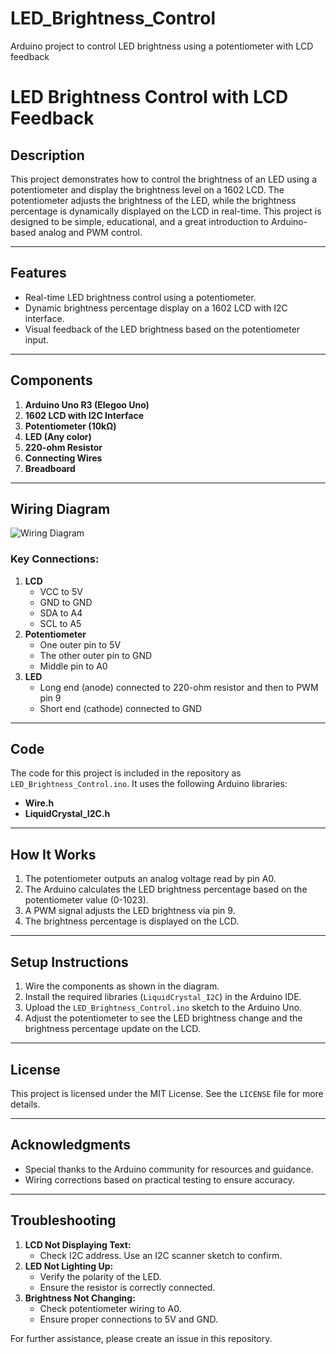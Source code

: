 # LED_Brightness_Control
Arduino project to control LED brightness using a potentiometer with LCD feedback
# LED Brightness Control with LCD Feedback

## Description
This project demonstrates how to control the brightness of an LED using a potentiometer and display the brightness level on a 1602 LCD. The potentiometer adjusts the brightness of the LED, while the brightness percentage is dynamically displayed on the LCD in real-time. This project is designed to be simple, educational, and a great introduction to Arduino-based analog and PWM control.

---

## Features
- Real-time LED brightness control using a potentiometer.
- Dynamic brightness percentage display on a 1602 LCD with I2C interface.
- Visual feedback of the LED brightness based on the potentiometer input.

---

## Components
1. **Arduino Uno R3 (Elegoo Uno)**
2. **1602 LCD with I2C Interface**
3. **Potentiometer (10kΩ)**
4. **LED (Any color)**
5. **220-ohm Resistor**
6. **Connecting Wires**
7. **Breadboard**

---

## Wiring Diagram
![Wiring Diagram](wiring-diagram.png)

### Key Connections:
1. **LCD**
   - VCC to 5V
   - GND to GND
   - SDA to A4
   - SCL to A5
2. **Potentiometer**
   - One outer pin to 5V
   - The other outer pin to GND
   - Middle pin to A0
3. **LED**
   - Long end (anode) connected to 220-ohm resistor and then to PWM pin 9
   - Short end (cathode) connected to GND

---

## Code
The code for this project is included in the repository as `LED_Brightness_Control.ino`. It uses the following Arduino libraries:
- **Wire.h**
- **LiquidCrystal_I2C.h**

---

## How It Works
1. The potentiometer outputs an analog voltage read by pin A0.
2. The Arduino calculates the LED brightness percentage based on the potentiometer value (0-1023).
3. A PWM signal adjusts the LED brightness via pin 9.
4. The brightness percentage is displayed on the LCD.

---

## Setup Instructions
1. Wire the components as shown in the diagram.
2. Install the required libraries (`LiquidCrystal_I2C`) in the Arduino IDE.
3. Upload the `LED_Brightness_Control.ino` sketch to the Arduino Uno.
4. Adjust the potentiometer to see the LED brightness change and the brightness percentage update on the LCD.

---

## License
This project is licensed under the MIT License. See the `LICENSE` file for more details.

---

## Acknowledgments
- Special thanks to the Arduino community for resources and guidance.
- Wiring corrections based on practical testing to ensure accuracy.

---

## Troubleshooting
1. **LCD Not Displaying Text:**
   - Check I2C address. Use an I2C scanner sketch to confirm.
2. **LED Not Lighting Up:**
   - Verify the polarity of the LED.
   - Ensure the resistor is correctly connected.
3. **Brightness Not Changing:**
   - Check potentiometer wiring to A0.
   - Ensure proper connections to 5V and GND.

For further assistance, please create an issue in this repository.

